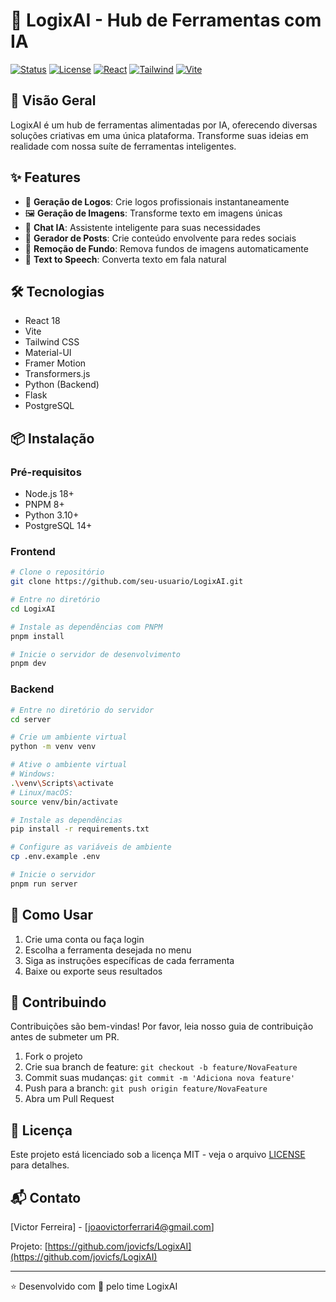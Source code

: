 # 🤖 LogixAI - Hub de Ferramentas com IA

[![Status](https://img.shields.io/badge/status-em%20desenvolvimento-brightgreen)](https://github.com/seu-usuario/LogixAI)
[![License](https://img.shields.io/badge/license-MIT-blue.svg)](LICENSE)
[![React](https://img.shields.io/badge/React-18.x-61dafb)](https://reactjs.org/)
[![Tailwind](https://img.shields.io/badge/Tailwind-3.x-38bdf8)](https://tailwindcss.com/)
[![Vite](https://img.shields.io/badge/Vite-5.x-646cff)](https://vitejs.dev/)

## 🚀 Visão Geral

LogixAI é um hub de ferramentas alimentadas por IA, oferecendo diversas soluções criativas em uma única plataforma. Transforme suas ideias em realidade com nossa suíte de ferramentas inteligentes.

## ✨ Features

- 🎨 **Geração de Logos**: Crie logos profissionais instantaneamente
- 🖼️ **Geração de Imagens**: Transforme texto em imagens únicas
- 💬 **Chat IA**: Assistente inteligente para suas necessidades
- 📝 **Gerador de Posts**: Crie conteúdo envolvente para redes sociais
- 🎯 **Remoção de Fundo**: Remova fundos de imagens automaticamente
- 🎤 **Text to Speech**: Converta texto em fala natural

## 🛠️ Tecnologias

- React 18
- Vite
- Tailwind CSS
- Material-UI
- Framer Motion
- Transformers.js
- Python (Backend)
- Flask
- PostgreSQL

## 📦 Instalação

### Pré-requisitos

- Node.js 18+ 
- PNPM 8+
- Python 3.10+
- PostgreSQL 14+

### Frontend

```bash
# Clone o repositório
git clone https://github.com/seu-usuario/LogixAI.git

# Entre no diretório
cd LogixAI

# Instale as dependências com PNPM
pnpm install

# Inicie o servidor de desenvolvimento
pnpm dev
```

### Backend

```bash
# Entre no diretório do servidor
cd server

# Crie um ambiente virtual
python -m venv venv

# Ative o ambiente virtual
# Windows:
.\venv\Scripts\activate
# Linux/macOS:
source venv/bin/activate

# Instale as dependências
pip install -r requirements.txt

# Configure as variáveis de ambiente
cp .env.example .env

# Inicie o servidor
pnpm run server
```

## 🌟 Como Usar

1. Crie uma conta ou faça login
2. Escolha a ferramenta desejada no menu
3. Siga as instruções específicas de cada ferramenta
4. Baixe ou exporte seus resultados

## 🤝 Contribuindo

Contribuições são bem-vindas! Por favor, leia nosso guia de contribuição antes de submeter um PR.

1. Fork o projeto
2. Crie sua branch de feature: `git checkout -b feature/NovaFeature`
3. Commit suas mudanças: `git commit -m 'Adiciona nova feature'`
4. Push para a branch: `git push origin feature/NovaFeature`
5. Abra um Pull Request

## 📄 Licença

Este projeto está licenciado sob a licença MIT - veja o arquivo [LICENSE](LICENSE) para detalhes.

## 📬 Contato

[Victor Ferreira] - [joaovictorferrari4@gmail.com]

Projeto: [https://github.com/jovicfs/LogixAI](https://github.com/jovicfs/LogixAI)

---
⭐️ Desenvolvido com 💙 pelo time LogixAI

